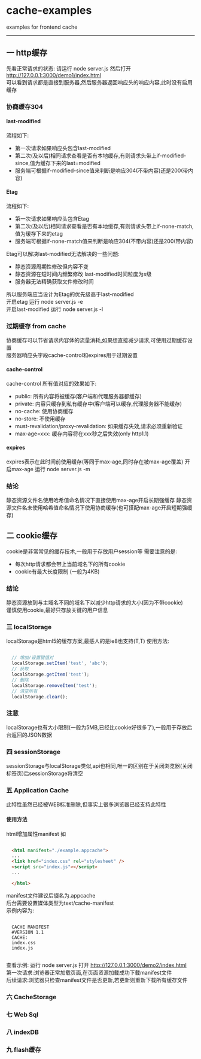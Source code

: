 # cache-examples
examples for frontend cache

***

## 一 http缓存
先看正常请求的状态: 请运行 node server.js 然后打开 http://127.0.0.1:3000/demo1/index.html  
可以看到请求都是直接到服务器,然后服务器返回响应头的响应内容,此时没有启用缓存  

### 协商缓存304
#### last-modified
流程如下:
- 第一次请求如果响应头包含last-modified
- 第二次(及以后)相同请求查看是否有本地缓存,有则请求头带上if-modified-since,值为缓存下来的last=modified
- 服务端可根据if-modified-since值来判断是响应304(不带内容)还是200(带内容)

#### Etag
流程如下:
- 第一次请求如果响应头包含Etag
- 第二次(及以后)相同请求查看是否有本地缓存,有则请求头带上if-none-match,值为缓存下来的etag
- 服务端可根据if-none-match值来判断是响应304(不带内容)还是200(带内容)

Etag可以解决last-modified无法解决的一些问题:
- 静态资源周期性修改但内容不变
- 静态资源在短时间内频繁修改 last-modified时间粒度为s级
- 服务器无法精确获取文件修改时间  

所以服务端应当设计为Etag的优先级高于last-modified  
开启etag 运行 node server.js -e  
开启last-modified 运行 node server.js -l

### 过期缓存 from cache
协商缓存可以节省请求内容体的流量消耗,如果想直接减少请求,可使用过期缓存设置  
服务器响应头字段cache-control和expires用于过期设置

#### cache-control
cache-control 所有值对应的效果如下:
- public: 所有内容将被缓存(客户端和代理服务器都缓存)
- private: 内容只缓存到私有缓存中(客户端可以缓存,代理服务器不能缓存)
- no-cache: 使用协商缓存
- no-store: 不使用缓存
- must-revalidation/proxy-revalidation: 如果缓存失效,请求必须重新验证
- max-age=xxx: 缓存内容将在xxx秒之后失效(only http1.1)  

#### expires
expires表示在此时间前使用缓存(等同于max-age,同时存在被max-age覆盖)
开启max-age 运行 node server.js -m

### 结论
静态资源文件名使用哈希值命名情况下直接使用max-age开启长期强缓存
静态资源文件名未使用哈希值命名情况下使用协商缓存(也可搭配max-age开启短期强缓存)

## 二 cookie缓存
cookie是非常常见的缓存技术,一般用于存放用户session等
需要注意的是:
- 每次http请求都会带上当前域名下的所有cookie
- cookie有最大长度限制 (一般为4KB)

### 结论
静态资源放到与主域名不同的域名下以减少http请求的大小(因为不带cookie)  
谨慎使用cookie,最好只存放关键的用户信息

### 三 localStorage
localStorage是html5的缓存方案,最感人的是ie8也支持(T,T)
使用方法:  
``` js  

  // 增加/设置键值对
  localStorage.setItem('test', 'abc');
  // 获取
  localStorage.getItem('test');
  // 删除
  localStorage.removeItem('test');
  // 清空所有
  localStorage.clear();

```

### 注意
localStorage也有大小限制(一般为5MB,已经比cookie好很多了),一般用于存放后台返回的JSON数据

### 四 sessionStorage
sessionStorage与localStorage类似,api也相同,唯一的区别在于关闭浏览器(关闭标签页)后sessionStorage将清空

### 五 Application Cache
此特性虽然已经被WEB标准删除,但事实上很多浏览器已经支持此特性
#### 使用方法
html增加属性manifest 如
``` html

  <html manifest="./example.appcache">
  ...
  <link href="index.css" rel="stylesheet" />
  <script src="index.js"></script>
  ...

  </html>

```

manifest文件建议后缀名为.appcache  
后台需要设置媒体类型为text/cache-manifest  
示例内容为:
```

  CACHE MANIFEST
  #VERSION 1.1
  CACHE:
  index.css
  index.js


```

查看示例: 运行 node server.js 打开 http://127.0.0.1:3000/demo2/index.html  
第一次请求:浏览器正常加载页面,在页面资源加载成功下载manifest文件  
后续请求:浏览器只检查manifest文件是否更新,若更新则重新下载所有缓存文件

### 六 CacheStorage

### 七 Web Sql

### 八 indexDB

### 九 flash缓存
